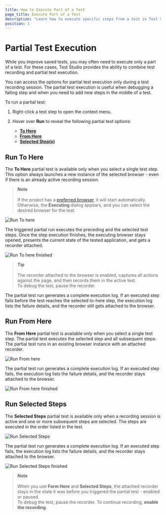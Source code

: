 ```yaml
---
title: How to Execute Part of a Test
page_title: Execute Part of a Test
description: "Learn how to execute specific steps from a test in Test Studio."
position: 1
---
```

# Partial Test Execution

While you improve saved tests, you may often need to execute only a part of a test. For these cases, Test Studio provides the ability to combine test recording and partial test execution.

You can access the options for partial test execution only during a test recording session. The partial test execution is useful when debugging a failing step and when you need to add new steps in the middle of a test.

To run a partial test:

1. Right-click a test step to open the context menu.

1. Hover over __Run__ to reveal the following partial test options:

   - [__To Here__](#run-to-here)
   - [__From Here__](#run-from-here)
   - [__Selected Step(s)__](#run-selected-steps)

## Run To Here

The __To Here__ partial test is available only when you select a single test step. This option always launches a new instance of the selected browser - even if there is an already active recording session.

> __Note__
> <br>
> <br>
> If the project has a <a href="/automated-tests/test-execution/quick-run-browsers#preferred-browser" target="_blank">preferred browser</a>, it will start automatically. Otherwise, the __Executing__ dialog appears, and you can select the desired browser for the test.

![Run To here][1]

The triggered partial run executes the preceding and the selected test steps. Once the step execution finishes, the executing browser stays opened, presents the current state of the tested application, and gets a recorder attached.

![Run To here finished][2]

> __Tip__
> <br>
> <br>
> The recorder attached to the browser is enabled, captures all actions against the page, and then records them in the active test.
> <br>
> To debug the test, pause the recorder.

The partial test run generates a complete execution log. If an executed step fails before the test reaches the selected to-here step, the execution log lists the failure details, and the recorder still gets attached to the browser.

## Run From Here

The __From Here__ partial test is available only when you select a single test step. The partial test executes the selected step and all subsequent steps. The partial test runs in an existing browser instance with an attached recorder.

![Run From here][3]

The partial test run generates a complete execution log. If an executed step fails, the execution log lists the failure details, and the recorder stays attached to the browser.

![Run From here finished][4]

## Run Selected Steps

The __Selected Steps__ partial test is available only when a recording session is active and one or more subsequent steps are selected. The steps are executed in the order listed in the test.

![Run Selected Steps][5]

The partial test run generates a complete execution log. If an executed step fails, the execution log lists the failure details, and the recorder stays attached to the browser.

![Run Selected Steps finished][6]

> __Note__
> <br>
> <br>
> When you use __Form Here__ and __Selected Steps__, the attached recorder stays in the state it was before you triggered the partial test - enabled or paused.
> <br>
> To debug the test, pause the recorder. To continue recording, __enable the recording__.

[1]: /img/automated-tests/test-execution/partial-test-execution/fig1.png
[2]: /img/automated-tests/test-execution/partial-test-execution/fig2.png
[3]: /img/automated-tests/test-execution/partial-test-execution/fig3.png
[4]: /img/automated-tests/test-execution/partial-test-execution/fig4.png
[5]: /img/automated-tests/test-execution/partial-test-execution/fig5.png
[6]: /img/automated-tests/test-execution/partial-test-execution/fig6.png